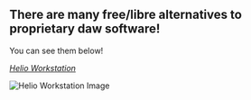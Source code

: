 ## There are many free/libre alternatives to proprietary daw software!
You can see them below!

*[Helio Workstation](/free/daw/heliofm.md)*

![Helio Workstation Image](https://github.com/helio-fm/helio-workstation/blob/develop/Resources/screen-v2.png)



